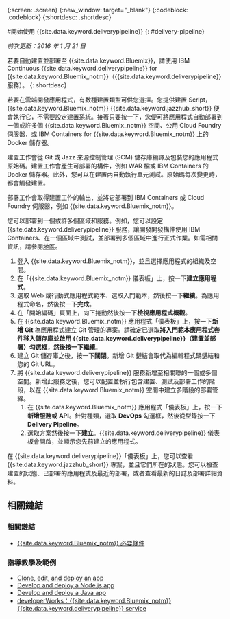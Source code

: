 {:screen: .screen}
{:new_window: target="_blank"}
{:codeblock: .codeblock}
{:shortdesc: .shortdesc}

#開始使用 {{site.data.keyword.deliverypipeline}} {: #delivery-pipeline}  

*前次更新：2016 年 1 月 21 日*

若要自動建置並部署至 {{site.data.keyword.Bluemix}}，請使用 IBM Continuous {{site.data.keyword.deliverypipeline}} for {{site.data.keyword.Bluemix_notm}}（{{site.data.keyword.deliverypipeline}} 服務）。
{: shortdesc} 

若要在雲端開發應用程式，有數種建置類型可供您選擇。您提供建置 Script，{{site.data.keyword.Bluemix_notm}} {{site.data.keyword.jazzhub_short}} 便會執行它，不需要設定建置系統。接著只要按一下，您便可將應用程式自動部署到一個或許多個 {{site.data.keyword.Bluemix_notm}} 空間、公用 Cloud Foundry 伺服器，或 IBM Containers for {{site.data.keyword.Bluemix_notm}} 上的 Docker 儲存器。  

建置工作會從 Git 或 Jazz 來源控制管理 (SCM) 儲存庫編譯及包裝您的應用程式原始碼。建置工作會產生可部署的構件，例如 WAR 檔或 IBM Containers 的 Docker 儲存器。此外，您可以在建置內自動執行單元測試。原始碼每次變更時，都會觸發建置。  

部署工作會取得建置工作的輸出，並將它部署到 IBM Containers 或 Cloud Foundry 伺服器，例如 {{site.data.keyword.Bluemix_notm}}。  

您可以部署到一個或許多個區域和服務。例如，您可以設定 {{site.data.keyword.deliverypipeline}} 服務，讓開發開發構件使用 IBM Containers、在一個區域中測試，並部署到多個區域中進行正式作業。如需相關資訊，請參閱[地區](../../overview/index.html#ov_intro__reg)。

1. 登入 {{site.data.keyword.Bluemix_notm}}，並且選擇應用程式的組織及空間。
1. 在「{{site.data.keyword.Bluemix_notm}} 儀表板」上，按一下**建立應用程式**。
1. 選取 Web 或行動式應用程式範本、選取入門範本，然後按一下**繼續**。為應用程式命名，然後按一下**完成**。  
1. 在「開始編碼」頁面上，向下捲動然後按一下**檢視應用程式概觀**。  
1. 在 {{site.data.keyword.Bluemix_notm}} 應用程式「儀表板」上，按一下**新增 Git** 為應用程式建立 Git 管理的專案。請確定已選取**將入門範本應用程式套件移入儲存庫並啟用 {{site.data.keyword.deliverypipeline}}（建置並部署）**勾選框，然後按一下**繼續**。   
1. 建立 Git 儲存庫之後，按一下**關閉**。新增 Git 鏈結會取代為編輯程式碼鏈結和您的 Git URL。  
1. 將 {{site.data.keyword.deliverypipeline}} 服務新增至相關聯的一個或多個空間。新增此服務之後，您可以配置並執行包含建置、測試及部署工作的階段，以在 {{site.data.keyword.Bluemix_notm}} 空間中建立多階段的部署管線。
    1. 在 {{site.data.keyword.Bluemix_notm}} 應用程式「儀表板」上，按一下**新增服務或 API**。針對種類，選取 **DevOps** 勾選框，然後從型錄按一下 **Delivery Pipeline**。
    2. 選取方案然後按一下**建立**。{{site.data.keyword.deliverypipeline}} 儀表板會開啟，並顯示您先前建立的應用程式。     
  
在 {{site.data.keyword.deliverypipeline}}「儀表板」上，您可以查看 {{site.data.keyword.jazzhub_short}} 專案，並且它們所在的狀態。您可以檢查建置的狀態、已部署的應用程式及最近的部署，或者查看最新的日誌及部署詳細資料。  

<article class="topic reference nested1" aria-labelledby="d68e338" lang="zh-tw" id="rellinks">
<h2 class="topictitle2" id="d68e338">相關鏈結</h2>
<aside>
<div class="linklist" id="general"><h3 class="linklistlabel">相關鏈結</h3>
<ul>
<li><img src="./sout.gif" alt=""><a href="https://developer.ibm.com/bluemix/support/#prereqs" rel="external" title="（在新分頁或視窗中開啟）">{{site.data.keyword.Bluemix_notm}} 必要條件</a></li>
</ul>
</div>

<div class="linklist" id="samples">
<h3 class="linklistlabel">指導教學及範例</h3>
<ul>
<li><img src="./sout.gif" alt=""><a href="https://hub.jazz.net/tutorials/devopsweb/" rel="external" title="（在新分頁或視窗中開啟）">Clone, edit, and deploy an app</a></li>
<li><img src="./sout.gif" alt=""><a href="https://hub.jazz.net/tutorials/jazzeditor" rel="external" title="（在新分頁或視窗中開啟）">Develop and deploy a Node.js app</a></li>
<li><img src="./sout.gif" alt=""><a href="https://hub.jazz.net/tutorials/jazzeditorjava" rel="external" title="（在新分頁或視窗中開啟）">Develop and deploy a Java app</a></li>
<li><img src="./sout.gif" alt=""><a href="http://www.ibm.com/developerworks/topics/delivery%20pipeline%20service" rel="external" title="（在新分頁或視窗中開啟）">developerWorks：{{site.data.keyword.Bluemix_notm}} {{site.data.keyword.deliverypipeline}} service</a></li>
</ul>
</div>
</aside>
</article>
